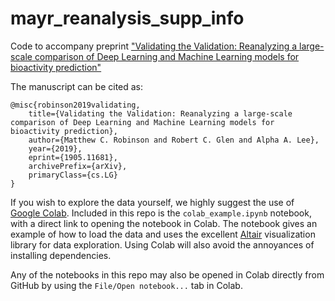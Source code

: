 # mayr_reanalysis_supp_info
Code to accompany preprint ["Validating the Validation: Reanalyzing a large-scale comparison of Deep Learning and Machine Learning models for bioactivity prediction"](https://arxiv.org/abs/1905.11681)

The manuscript can be cited as:
```
@misc{robinson2019validating,
    title={Validating the Validation: Reanalyzing a large-scale comparison of Deep Learning and Machine Learning models for bioactivity prediction},
    author={Matthew C. Robinson and Robert C. Glen and Alpha A. Lee},
    year={2019},
    eprint={1905.11681},
    archivePrefix={arXiv},
    primaryClass={cs.LG}
}
```

If you wish to explore the data yourself, we highly suggest the use of [Google Colab](https://colab.research.google.com/). Included in this repo is the `colab_example.ipynb` notebook, with a direct link to opening the notebook in Colab. The notebook gives an example of how to load the data and uses the excellent [Altair](https://altair-viz.github.io/index.html) visualization library for data exploration. Using Colab will also avoid the annoyances of installing dependencies.

Any of the notebooks in this repo may also be opened in Colab directly from GitHub by using the `File/Open notebook...` tab in Colab. 
